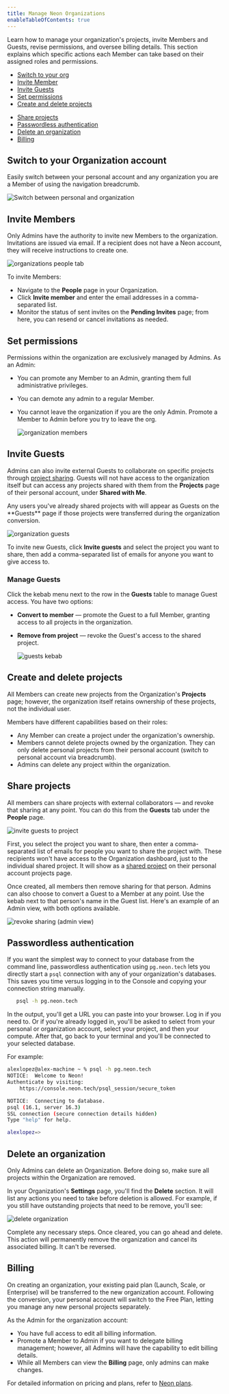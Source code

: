 ```yaml
---
title: Manage Neon Organizations
enableTableOfContents: true
---
```


<EarlyAccess/>

Learn how to manage your organization's projects, invite Members and Guests, revise permissions, and oversee billing details. This section explains which specific actions each Member can take based on their assigned roles and permissions.

<div style={{ display: 'flex' }}>
  <div style={{ flex: 1, paddingRight: '20px' }}>
    <ul>
      <li><a href="#switch-to-your-organization-account">Switch to your org</a></li>
      <li><a href="#invite-members">Invite Member</a></li>
      <li><a href="#invite-guests">Invite Guests</a></li>
      <li><a href="#set-permissions" style={{ cursor: 'pointer' }} >Set permissions</a></li>
      <li><a href="#create-and-delete-projects">Create and delete projects</a></li>
    </ul>
  </div>
  <div style={{ flex: 1 }}>
    <ul>
      <li><a href="#share-projects">Share projects</a></li>
      <li><a href="#passwordless-authentication">Passwordless authentication</a></li>
      <li><a href="#delete-an-organization">Delete an organization</a></li>
      <li><a href="#billing">Billing</a></li>
    </ul>
  </div>
</div>

## Switch to your Organization account

Easily switch between your personal account and any organization you are a Member of using the navigation breadcrumb.

![Switch between personal and organization](/docs/manage/switch_to_org.png 'no-border')

## Invite Members

Only Admins have the authority to invite new Members to the organization. Invitations are issued via email. If a recipient does not have a Neon account, they will receive instructions to create one.

![organizations people tab](/docs/manage/orgs_people.png)

To invite Members:

- Navigate to the **People** page in your Organization.
- Click **Invite member** and enter the email addresses in a comma-separated list.
- Monitor the status of sent invites on the **Pending Invites** page; from here, you can resend or cancel invitations as needed.

## Set permissions

Permissions within the organization are exclusively managed by Admins. As an Admin:

- You can promote any Member to an Admin, granting them full administrative privileges.
- You can demote any admin to a regular Member.
- You cannot leave the organization if you are the only Admin. Promote a Member to Admin before you try to leave the org.

  ![organization members](/docs/manage/orgs_members_kebab.png 'no-border')

## Invite Guests

Admins can also invite external Guests to collaborate on specific projects through [project sharing](/docs/guides/project-sharing-guide). Guests will not have access to the organization itself but can access any projects shared with them from the **Projects** page of their personal account, under **Shared with Me**.

<Admonition type="note">
Any users you've already shared projects with will appear as Guests on the **Guests** page if those projects were transferred during the organization conversion.
</Admonition>

![organization guests](/docs/manage/org_guests.png)

To invite new Guests, click **Invite guests** and select the project you want to share, then add a comma-separated list of emails for anyone you want to give access to.

### Manage Guests

Click the kebab menu next to the row in the **Guests** table to manage Guest access. You have two options:

- **Convert to member** — promote the Guest to a full Member, granting access to all projects in the organization.
- **Remove from project** — revoke the Guest's access to the shared project.

  ![guests kebab](/docs/manage/orgs_guests_kebab.png 'no-border')

## Create and delete projects

All Members can create new projects from the Organization's **Projects** page; however, the organization itself retains ownership of these projects, not the individual user.

Members have different capabilities based on their roles:

- Any Member can create a project under the organization's ownership.
- Members cannot delete projects owned by the organization. They can only delete personal projects from their personal account (switch to personal account via breadcrumb).
- Admins can delete any project within the organization.

## Share projects

All members can share projects with external collaborators &#8212; and revoke that sharing at any point. You can do this from the **Guests** tab under the **People** page.

![invite guests to project](/docs/manage/orgs_sharing.png)

First, you select the project you want to share, then enter a comma-separated list of emails for people you want to share the project with. These recipients won't have access to the Organization dashboard, just to the individual shared project. It will show as a [shared project](/docs/guides/project-sharing-guide) on their personal account projects page. 

Once created, all members then remove sharing for that person. Admins can also choose to convert a Guest to a Member at any point. Use the kebab next to that person's name in the Guest list. Here's an example of an Admin view, with both options available.

![revoke sharing (admin view)](/docs/manage/orgs_revoke_sharing.png)

## Passwordless authentication

If you want the simplest way to connect to your database from the command line, passwordless authentication using `pg.neon.tech` lets you directly start a `psql` connection with any of your organization's databases. This saves you time versus logging in to the Console and copying your connection string manually.

```bash
   psql -h pg.neon.tech
```

In the output, you'll get a URL you can paste into your browser. Log in if you need to. Or if you're already logged in, you'll be asked to select from your personal or organization account, select your project, and then your compute. After that, go back to your terminal and you'll be connected to your selected database.

For example:

```bash
alexlopez@alex-machine ~ % psql -h pg.neon.tech
NOTICE:  Welcome to Neon!
Authenticate by visiting:
    https://console.neon.tech/psql_session/secure_token

NOTICE:  Connecting to database.
psql (16.1, server 16.3)
SSL connection (secure connection details hidden)
Type "help" for help.

alexlopez=>
```

## Delete an organization

Only Admins can delete an Organization. Before doing so, make sure all projects within the Organization are removed.

In your Organization's **Settings** page, you'll find the **Delete** section. It will list any actions you need to take before deletion is allowed. For example, if you still have outstanding projects that need to be remove, you'll see:

![delete organization](/docs/manage/orgs_delete.png)

Complete any necessary steps. Once cleared, you can go ahead and delete. This action will permanently remove the organization and cancel its associated billing. It can't be reversed.

## Billing

On creating an organization, your existing paid plan (Launch, Scale, or Enterprise) will be transferred to the new organization account. Following the conversion, your personal account will switch to the Free Plan, letting you manage any new personal projects separately.

As the Admin for the organization account:

- You have full access to edit all billing information.
- Promote a Member to Admin if you want to delegate billing management; however, all Admins will have the capability to edit billing details.
- While all Members can view the **Billing** page, only admins can make changes.

For detailed information on pricing and plans, refer to [Neon plans](/docs/introduction/plans).
